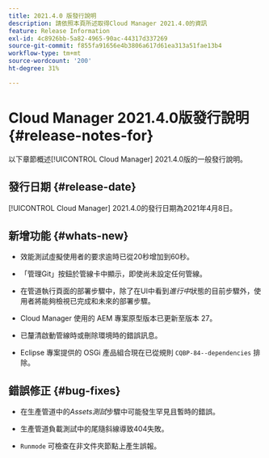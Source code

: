 ```yaml
---
title: 2021.4.0 版發行說明
description: 請依照本頁所述取得Cloud Manager 2021.4.0的資訊
feature: Release Information
exl-id: 4c8926bb-5a82-4965-90ac-44317d337269
source-git-commit: f855fa91656e4b3806a617d61ea313a51fae13b4
workflow-type: tm+mt
source-wordcount: '200'
ht-degree: 31%

---
```


# Cloud Manager 2021.4.0版發行說明 {#release-notes-for}

以下章節概述[!UICONTROL Cloud Manager] 2021.4.0版的一般發行說明。

## 發行日期 {#release-date}

[!UICONTROL Cloud Manager] 2021.4.0的發行日期為2021年4月8日。

## 新增功能 {#whats-new}

* 效能測試虛擬使用者的要求逾時已從20秒增加到60秒。

* 「管理Git」按鈕於管線卡中顯示，即使尚未設定任何管線。

* 在管道執行頁面的部署步驟中，除了在UI中看到&#x200B;*進行中*&#x200B;狀態的目前步驟外，使用者將能夠檢視已完成和未來的部署步驟。

* Cloud Manager 使用的 AEM 專案原型版本已更新至版本 27。

* 已釐清啟動管線時或刪除環境時的錯誤訊息。

* Eclipse 專案提供的 OSGi 產品組合現在已從規則 `CQBP-84--dependencies` 排除。

## 錯誤修正 {#bug-fixes}

* 在生產管道中的&#x200B;*Assets測試*&#x200B;步驟中可能發生罕見且暫時的錯誤。

* 生產管道負載測試中的尾隨斜線導致404失敗。

* `Runmode` 可檢查在非文件夾節點上產生誤報。

